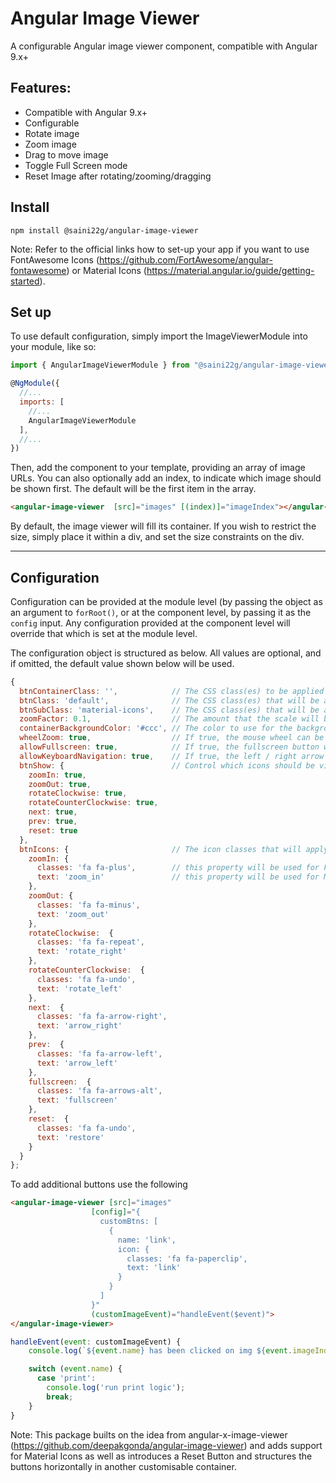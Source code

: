 
# Angular Image Viewer

A configurable Angular image viewer component, compatible with Angular 9.x+ 

## Features:
 * Compatible with Angular 9.x+
 * Configurable
 * Rotate image
 * Zoom image
 * Drag to move image
 * Toggle Full Screen mode
 * Reset Image after rotating/zooming/dragging

## Install

``` npm install @saini22g/angular-image-viewer ```

Note: Refer to the official links how to set-up your app if you want to use FontAwesome Icons (https://github.com/FortAwesome/angular-fontawesome) or Material Icons (https://material.angular.io/guide/getting-started).

## Set up

To use default configuration, simply import the ImageViewerModule into your module, like so:

```javascript
import { AngularImageViewerModule } from "@saini22g/angular-image-viewer";

@NgModule({
  //...
  imports: [
    //...
    AngularImageViewerModule
  ],
  //...
})
```

Then, add the component to your template, providing an array of image URLs. You can also optionally add an index, to indicate which image should be shown first. The default will be the first item in the array.

```html
<angular-image-viewer  [src]="images" [(index)]="imageIndex"></angular-image-viewer>
```

By default, the image viewer will fill its container. If you wish to restrict the size, simply place it within a div, and set the size constraints on the div.

---

## Configuration

Configuration can be provided at the module level (by passing the object as an argument to `forRoot()`, or at the component level, by passing it as the `config` input. Any configuration provided at the component level will override that which is set at the module level.

The configuration object is structured as below. All values are optional, and if omitted, the default value shown below will be used.

```javascript
{
  btnContainerClass: '',            // The CSS class(es) to be applied to the button container
  btnClass: 'default',              // The CSS class(es) that will be applied to the buttons e.g. default is needed for FontAwesome icons, while not needed for Material Icons
  btnSubClass: 'material-icons',    // The CSS class(es) that will be applied to span elements inside material buttons (a Elements)
  zoomFactor: 0.1,                  // The amount that the scale will be increased by
  containerBackgroundColor: '#ccc', // The color to use for the background. This can provided in hex, or rgb(a).
  wheelZoom: true,                  // If true, the mouse wheel can be used to zoom in
  allowFullscreen: true,            // If true, the fullscreen button will be shown, allowing the user to enter fullscreen mode
  allowKeyboardNavigation: true,    // If true, the left / right arrow keys can be used for navigation
  btnShow: {                        // Control which icons should be visible                
    zoomIn: true,
    zoomOut: true,
    rotateClockwise: true,
    rotateCounterClockwise: true,
    next: true,
    prev: true,
    reset: true
  },
  btnIcons: {                       // The icon classes that will apply to the buttons. By default, font-awesome is used.
    zoomIn: {
      classes: 'fa fa-plus',        // this property will be used for FontAwesome and other libraries to set the icons via the classes - choose one: classes or text
      text: 'zoom_in'               // this property will be used for Material-Icons and similar libraries to set the icons via the text
    },
    zoomOut: {
      classes: 'fa fa-minus',
      text: 'zoom_out'
    },
    rotateClockwise:  {
      classes: 'fa fa-repeat',
      text: 'rotate_right'
    },
    rotateCounterClockwise:  {
      classes: 'fa fa-undo',
      text: 'rotate_left'
    },
    next:  {
      classes: 'fa fa-arrow-right',
      text: 'arrow_right'
    },
    prev:  {
      classes: 'fa fa-arrow-left',
      text: 'arrow_left'
    },
    fullscreen:  {
      classes: 'fa fa-arrows-alt',
      text: 'fullscreen'
    },
    reset:  {
      classes: 'fa fa-undo',
      text: 'restore'
    }
  }
};
```

To add additional buttons use the following 

```html 
<angular-image-viewer [src]="images" 
                  [config]="{
                    customBtns: [
                      {
                        name: 'link',
                        icon: {
                          classes: 'fa fa-paperclip',
                          text: 'link'
                        }
                      }
                    ]
                  }"
                  (customImageEvent)="handleEvent($event)">
</angular-image-viewer>
```

```javascript
handleEvent(event: customImageEvent) {
    console.log(`${event.name} has been clicked on img ${event.imageIndex + 1}`);

    switch (event.name) {
      case 'print':
        console.log('run print logic');
        break;
    }
}
```

Note: This package builts on the idea from angular-x-image-viewer (https://github.com/deepakgonda/angular-image-viewer) and adds support for Material Icons as well as introduces a Reset Button and structures the buttons horizontally in another customisable container.